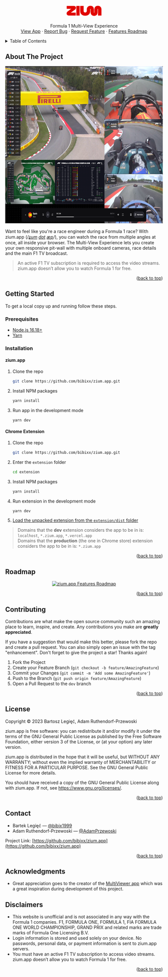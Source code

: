 <!-- Improved compatibility of back to top link: See: https://github.com/othneildrew/Best-README-Template/pull/73 -->
<a name="readme-top"></a>
<!--
*** Thanks for checking out the Best-README-Template. If you have a suggestion
*** that would make this better, please fork the repo and create a pull request
*** or simply open an issue with the tag "enhancement".
*** Don't forget to give the project a star!
*** Thanks again! Now go create something AMAZING! :D
-->


<!-- PROJECT LOGO -->
<br />
<div align="center">
  <h3>
    <a href="https://github.com/bibixx/zium.app">
      <img src=".github/readme/logo.svg" alt="zium" width="112">
    </a>
  </h3>

  <p align="center">
    Formula 1 Multi-View Experience
    <br />
    <a href="https://zium.app">View App</a>
    ·
    <a href="https://github.com/bibixx/zium.app/issues">Report Bug</a>
    ·
    <a href="https://github.com/bibixx/zium.app/issues">Request Feature</a>
    ·
    <a href="https://www.craft.do/s/fffYcaZcBCUEFK">Features Roadmap</a>
  </p>
</div>



<!-- TABLE OF CONTENTS -->
<details>
  <summary>Table of Contents</summary>
  <ol>
    <li>
      <a href="#about-the-project">About The Project</a>
    </li>
    <li>
      <a href="#getting-started">Getting Started</a>
      <ul>
        <li><a href="#prerequisites">Prerequisites</a></li>
        <li>
          <a href="#installation">Installation</a>
          <ul>
            <li><a href="#ziumapp">zium.app</a></li>
          </ul>
        </li>
      </ul>
    </li>
    <li><a href="#roadmap">Roadmap</a></li>
    <li><a href="#contributing">Contributing</a></li>
    <li><a href="#license">License</a></li>
    <li><a href="#contact">Contact</a></li>
    <li><a href="#acknowledgements">Acknowledgements</a></li>
    <li><a href="#disclaimers">Disclaimers</a></li>
  </ol>
</details>



<!-- ABOUT THE PROJECT -->
## About The Project

<div align="center">
  <a href="https://zium.app">
    <img src=".github/readme/screenshot.png" alt="" height="500">
  </a>
</div>

Want to feel like you're a race engineer during a Formula 1 race? With zium.app (_/[ʑ](https://en.wikipedia.org/wiki/Voiced_alveolo-palatal_fricative)[u](https://en.wikipedia.org/wiki/Close_back_rounded_vowel)[m](https://en.wikipedia.org/wiki/Voiced_bilabial_nasal) [d](https://en.wikipedia.org/wiki/Voiced_dental_and_alveolar_plosives)[ɒ](https://en.wikipedia.org/wiki/Open_back_rounded_vowel)[t](https://en.wikipedia.org/wiki/Voiceless_dental_and_alveolar_plosives) [æ](https://en.wikipedia.org/wiki/Near-open_front_unrounded_vowel)[p](https://en.wikipedia.org/wiki/Voiceless_bilabial_plosive)/_), you can watch the race from multiple angles at once, all inside your browser. The Multi-View Experience lets you create your own responsive pit-wall with multiple onboard cameras, race details and the main F1 TV broadcast.

> An active F1 TV subscription is required to access the video streams. zium.app doesn’t allow you to watch Formula 1 for free.

<p align="right">(<a href="#readme-top">back to top</a>)</p>



<!-- GETTING STARTED -->
## Getting Started

To get a local copy up and running follow these steps.

### Prerequisites

* [Node.js 16.18+](https://nodejs.org/en/download)
* [Yarn](https://yarnpkg.com/getting-started/install)

### Installation

#### zium.app
1. Clone the repo
   ```sh
   git clone https://github.com/bibixx/zium.app.git
   ```
2. Install NPM packages
   ```sh
   yarn install
   ```
3. Run app in the development mode
   ```sh
   yarn dev
   ```

#### Chrome Extension
1. Clone the repo
   ```sh
   git clone https://github.com/bibixx/zium.app.git
   ```
2. Enter the `extension` folder
   ```sh
   cd extension
   ```
2. Install NPM packages
   ```sh
   yarn install
   ```
3. Run extension in the development mode
   ```sh
   yarn dev
   ```
4. [Load the unpacked extension from the `extension/dist` folder](https://developer.chrome.com/docs/extensions/mv3/getstarted/development-basics/#load-unpacked)

> Domains that the **dev** extension considers the app to be in is: `localhost`, `*.zium.app`, `*.vercel.app`\
> Domains that the **production** (the one in Chrome store) extension considers the app to be in is: `*.zium.app`

<p align="right">(<a href="#readme-top">back to top</a>)</p>


<!-- ROADMAP -->
## Roadmap

<a href="https://www.craft.do/s/fffYcaZcBCUEFK">
  <div align="center">
    <img src="https://api.craft.do/render/preview/fffYcaZcBCUEFK" alt="zium.app Features Roadmap" width="500" />
  </div>
</a>


<p align="right">(<a href="#readme-top">back to top</a>)</p>



<!-- CONTRIBUTING -->
## Contributing

Contributions are what make the open source community such an amazing place to learn, inspire, and create. Any contributions you make are **greatly appreciated**.

If you have a suggestion that would make this better, please fork the repo and create a pull request. You can also simply open an issue with the tag "enhancement".
Don't forget to give the project a star! Thanks again!

1. Fork the Project
2. Create your Feature Branch (`git checkout -b feature/AmazingFeature`)
3. Commit your Changes (`git commit -m 'Add some AmazingFeature'`)
4. Push to the Branch (`git push origin feature/AmazingFeature`)
5. Open a Pull Request to the `dev` branch

<p align="right">(<a href="#readme-top">back to top</a>)</p>



<!-- LICENSE -->
## License

Copyright © 2023 Bartosz Legięć, Adam Ruthendorf-Przewoski

zium.app is free software: you can redistribute it and/or modify it under the terms of the GNU General Public License as published by the Free Software Foundation, either version 3 of the License, or (at your option) any later version.

zium.app is distributed in the hope that it will be useful, but WITHOUT ANY WARRANTY; without even the implied warranty of MERCHANTABILITY or FITNESS FOR A PARTICULAR PURPOSE. See the GNU General Public License for more details.

You should have received a copy of the GNU General Public License along with zium.app. If not, see https://www.gnu.org/licenses/.

<p align="right">(<a href="#readme-top">back to top</a>)</p>



<!-- CONTACT -->
## Contact

* Bartek Legięć — [@bibix1999](https://twitter.com/bibix1999)
* Adam Ruthendorf-Przewoski — [@AdamPrzewoski](https://twitter.com/AdamPrzewoski)

Project Link: [https://github.com/bibixx/zium.app](https://github.com/bibixx/zium.app)

<p align="right">(<a href="#readme-top">back to top</a>)</p>



<!-- ACKNOWLEDGMENTS -->
## Acknowledgments

* Great appreciation goes to the creator of the [MultiViewer app](https://multiviewer.app/) which was a great inspiration during development of this project.

<!-- DISCLAIMERS -->
## Disclaimers

* This website is unofficial and is not associated in any way with the Formula 1 companies. F1, FORMULA ONE, FORMULA 1, FIA FORMULA ONE WORLD CHAMPIONSHIP, GRAND PRIX and related marks are trade marks of Formula One Licensing B.V.
* Login information is stored and used solely on your device. No passwords, personal data, or payment information is sent to zium.app servers.
* You must have an active F1 TV subscription to access video streams. zium.app doesn’t allow you to watch Formula 1 for free.

<p align="right">(<a href="#readme-top">back to top</a>)</p>



<!-- MARKDOWN LINKS & IMAGES -->
<!-- https://www.markdownguide.org/basic-syntax/#reference-style-links -->
[product-screenshot]: .github/readme/screenshot.png
